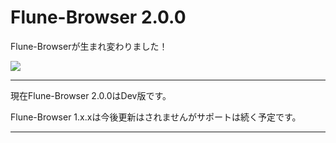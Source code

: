 # Flune-Browser 2.0.0
Flune-Browserが生まれ変わりました！

![](https://user-images.githubusercontent.com/84224913/174068314-1c0f74e2-078d-4bd3-9d1b-6a1e92e7a3e2.png)


---

現在Flune-Browser 2.0.0はDev版です。

Flune-Browser 1.x.xは今後更新はされませんがサポートは続く予定です。

---
